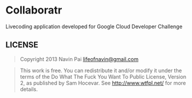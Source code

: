 Collaboratr
===========

Livecoding application developed for Google Cloud Developer Challenge



LICENSE
----
> Copyright 2013 Navin Pai <lifeofnavin@gmail.com>

> This work is free. You can redistribute it and/or modify it under the
> terms of the Do What The Fuck You Want To Public License, Version 2,
> as published by Sam Hocevar. See http://www.wtfpl.net/ for more details.
